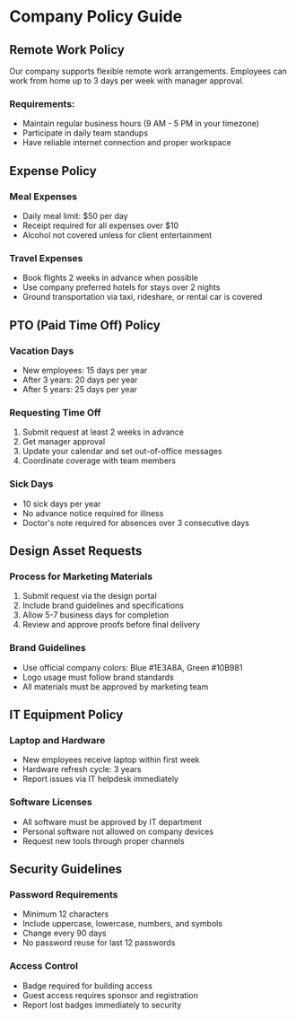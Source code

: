 # Company Policy Guide

## Remote Work Policy

Our company supports flexible remote work arrangements. Employees can work from home up to 3 days per week with manager approval.

### Requirements:
- Maintain regular business hours (9 AM - 5 PM in your timezone)
- Participate in daily team standups
- Have reliable internet connection and proper workspace

## Expense Policy

### Meal Expenses
- Daily meal limit: $50 per day
- Receipt required for all expenses over $10
- Alcohol not covered unless for client entertainment

### Travel Expenses
- Book flights 2 weeks in advance when possible
- Use company preferred hotels for stays over 2 nights
- Ground transportation via taxi, rideshare, or rental car is covered

## PTO (Paid Time Off) Policy

### Vacation Days
- New employees: 15 days per year
- After 3 years: 20 days per year
- After 5 years: 25 days per year

### Requesting Time Off
1. Submit request at least 2 weeks in advance
2. Get manager approval
3. Update your calendar and set out-of-office messages
4. Coordinate coverage with team members

### Sick Days
- 10 sick days per year
- No advance notice required for illness
- Doctor's note required for absences over 3 consecutive days

## Design Asset Requests

### Process for Marketing Materials
1. Submit request via the design portal
2. Include brand guidelines and specifications
3. Allow 5-7 business days for completion
4. Review and approve proofs before final delivery

### Brand Guidelines
- Use official company colors: Blue #1E3A8A, Green #10B981
- Logo usage must follow brand standards
- All materials must be approved by marketing team

## IT Equipment Policy

### Laptop and Hardware
- New employees receive laptop within first week
- Hardware refresh cycle: 3 years
- Report issues via IT helpdesk immediately

### Software Licenses
- All software must be approved by IT department
- Personal software not allowed on company devices
- Request new tools through proper channels

## Security Guidelines

### Password Requirements
- Minimum 12 characters
- Include uppercase, lowercase, numbers, and symbols
- Change every 90 days
- No password reuse for last 12 passwords

### Access Control
- Badge required for building access
- Guest access requires sponsor and registration
- Report lost badges immediately to security